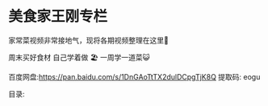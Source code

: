 # 美食家王刚专栏 

家常菜视频非常接地气，现将各期视频整理在这里:white_flower:

 周末买好食材 自己学着做 :beach_umbrella:  一周学一道菜:smiley_cat:

百度网盘:https://pan.baidu.com/s/1DnGAoTtTX2dulDCpgTjK8Q    提取码: eogu


目录:

